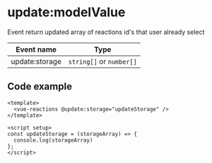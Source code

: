 # update:modelValue

Event return updated array of reactions id's that user already select

| Event name     | Type                      |
|----------------|---------------------------|
| update:storage | `string[]` or `number[]`  |

## Code example

```vue
<template>
  <vue-reactions @update:storage="updateStorage" />
</template>

<script setup>
const updateStorage = (storageArray) => {
  console.log(storageArray)
};
</script>
```
